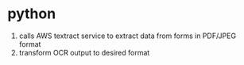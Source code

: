 # python
1. calls AWS textract service to extract data from forms in PDF/JPEG format
2. transform OCR output to desired format
